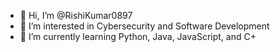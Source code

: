 - 👋 Hi, I’m @RishiKumar0897
- 👀 I’m interested in Cybersecurity and Software Development
- 🌱 I’m currently learning Python, Java, JavaScript, and C+


<!---
RishiKumar0897/RishiKumar0897 is a ✨ special ✨ repository because its `README.md` (this file) appears on your GitHub profile.
You can click the Preview link to take a look at your changes.
--->
